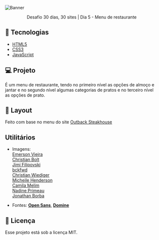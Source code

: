 <img alt="Banner" src="https://bucket.mlcdn.com/a/714/714749/images/6926bc526b0eed020ff25ca2b763fd6801cf29df.png/8726cb55faec764274a17276bad03eb0fc3d700a.png">

<p align="center">Desafio 30 dias, 30 sites | Dia 5 - Menu de restaurante</p>

## 🚀 Tecnologias

* [HTML5](https://developer.mozilla.org/pt-BR/docs/Web/HTML)
* [CSS3](https://developer.mozilla.org/pt-BR/docs/Web/CSS)
* [JavaScript](https://developer.mozilla.org/pt-BR/docs/Web/JavaScript)

## 💻 Projeto
É um menu de restaurante, tendo no primeiro nível as opções de almoço e jantar e no segundo nível algumas categorias de pratos e no terceiro nível as opções de prato. 

## 🎨 Layout
Feito com base no menu do site [Outback Steakhouse](https://www.outback.com/)

## Utilitários
- Imagens: </br>
[Emerson Vieira](https://unsplash.com/@emersonvieira?utm_source=unsplash&amp;utm_medium=referral&amp;utm_content=creditCopyText)</br>
[Christian Bolt](https://unsplash.com/@christianbolt?utm_source=unsplash&amp;utm_medium=referral&amp;utm_content=creditCopyText)</br>
[Jimi Filipovski](https://unsplash.com/@jimiburg?utm_source=unsplash&amp;utm_medium=referral&amp;utm_content=creditCopyText)</br>
[bckfwd](https://unsplash.com/@bckfwd?utm_source=unsplash&amp;utm_medium=referral&amp;utm_content=creditCopyText)</br>
[Christian Wiediger](https://unsplash.com/@christianw?utm_source=unsplash&amp;utm_medium=referral&amp;utm_content=creditCopyText)</br>
[Micheile Henderson](https://unsplash.com/@micheile?utm_source=unsplash&amp;utm_medium=referral&amp;utm_content=creditCopyText)</br>
[Camila Melim](https://unsplash.com/@camilamelim?utm_source=unsplash&amp;utm_medium=referral&amp;utm_content=creditCopyText)</br>
[Nadine Primeau](https://unsplash.com/@nadineprimeau?utm_source=unsplash&amp;utm_medium=referral&amp;utm_content=creditCopyText)</br>
[Jonathan Borba](https://unsplash.com/@jonathanborba?utm_source=unsplash&amp;utm_medium=referral&amp;utm_content=creditCopyText)</br>

- Fontes:  **[Open Sans](https://fonts.google.com/specimen/Open+Sans)**,  **[Domine](https://fonts.google.com/specimen/Domine)**


## 📝 Licença

Esse projeto está sob a licença MIT.
